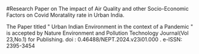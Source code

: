 #Research Paper on The impact of Air Quality and other Socio-Economic Factors on Covid Moratality rate in Urban India. 

The Paper titled " Urban Indian Environment in the context of a Pandemic " is accepted by Nature Environment and Pollution Technology Journal(Vol 23,No.1) for Publishing. 
doi : 0.46488/NEPT.2024.v23i01.000 .
e-ISSN: 2395-3454 
 

